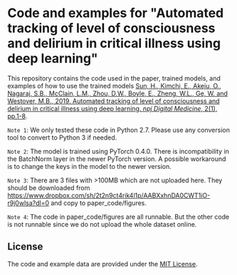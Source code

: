 # Code and examples for "Automated tracking of level of consciousness and delirium in critical illness using deep learning"

This repository contains the code used in the paper, trained models, and examples of how to use the trained models
[Sun, H., Kimchi, E., Akeju, O., Nagaraj, S.B., McClain, L.M., Zhou, D.W., Boyle, E., Zheng, W.L., Ge, W. and Westover, M.B., 2019. Automated tracking of level of consciousness and delirium in critical illness using deep learning. *npj Digital Medicine*, 2(1), pp.1-8](https://www.nature.com/articles/s41746-019-0167-0).

`Note 1`: We only tested these code in Python 2.7. Please use any conversion tool to convert to Python 3 if needed.

`Note 2`: The model is trained using PyTorch 0.4.0. There is incompatibility in the BatchNorm layer in the newer PyTorch version. A possible workaround is to change the keys in the model to the newer version.

`Note 3`: There are 3 files with >100MB which are not uploaded here. They should be downloaded from https://www.dropbox.com/sh/2t2n9ct4rik4l1p/AABXxhnDA0CWT1iO-r9j0wlsa?dl=0 and copy to paper_code/figures.

`Note 4`: The code in paper_code/figures are all runnable. But the other code is not runnable since we do not upload the whole dataset online.

## License

The code and example data are provided under the [MIT License](https://opensource.org/licenses/MIT).

